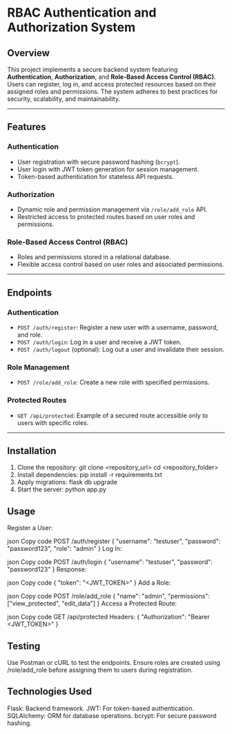 # RBAC Authentication and Authorization System

## Overview

This project implements a secure backend system featuring **Authentication**, **Authorization**, and **Role-Based Access Control (RBAC)**. Users can register, log in, and access protected resources based on their assigned roles and permissions. The system adheres to best practices for security, scalability, and maintainability.

---

## Features

### **Authentication**
- User registration with secure password hashing (`bcrypt`).
- User login with JWT token generation for session management.
- Token-based authentication for stateless API requests.

### **Authorization**
- Dynamic role and permission management via `/role/add_role` API.
- Restricted access to protected routes based on user roles and permissions.

### **Role-Based Access Control (RBAC)**
- Roles and permissions stored in a relational database.
- Flexible access control based on user roles and associated permissions.

---

## Endpoints

### **Authentication**
- `POST /auth/register`: Register a new user with a username, password, and role.
- `POST /auth/login`: Log in a user and receive a JWT token.
- `POST /auth/logout` (optional): Log out a user and invalidate their session.

### **Role Management**
- `POST /role/add_role`: Create a new role with specified permissions.

### **Protected Routes**
- `GET /api/protected`: Example of a secured route accessible only to users with specific roles.

---

## Installation

1. Clone the repository:
   git clone <repository_url>
   cd <repository_folder>
2. Install dependencies:
   pip install -r requirements.txt
3. Apply migrations:
   flask db upgrade
4. Start the server:
   python app.py

## Usage
Register a User:

json
Copy code
POST /auth/register
{
  "username": "testuser",
  "password": "password123",
  "role": "admin"
}
Log In:

json
Copy code
POST /auth/login
{
  "username": "testuser",
  "password": "password123"
}
Response:

json
Copy code
{
  "token": "<JWT_TOKEN>"
}
Add a Role:

json
Copy code
POST /role/add_role
{
  "name": "admin",
  "permissions": ["view_protected", "edit_data"]
}
Access a Protected Route:

json
Copy code
GET /api/protected
Headers: {
  "Authorization": "Bearer <JWT_TOKEN>"
}

## Testing
Use Postman or cURL to test the endpoints.
Ensure roles are created using /role/add_role before assigning them to users during registration.

## Technologies Used
Flask: Backend framework.
JWT: For token-based authentication.
SQLAlchemy: ORM for database operations.
bcrypt: For secure password hashing.
